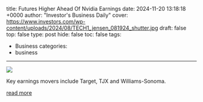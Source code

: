title: Futures Higher Ahead Of Nvidia Earnings
date: 2024-11-20 13:18:18 +0000
author: "Investor's Business Daily"
cover: https://www.investors.com/wp-content/uploads/2024/08/TECH1_jensen_081924_shutter.jpg
draft: false
top: false
type: post
hide: false
toc: false
tags:
  - Business
categories:
  - business
---

![](https://www.investors.com/wp-content/uploads/2024/08/TECH1_jensen_081924_shutter.jpg)

Key earnings movers include Target, TJX and Williams-Sonoma.

[read more](https://www.investors.com/market-trend/stock-market-today/dow-jones-sp500-nasdaq-nvidia-nvda-earnings-jensen-huang/)
